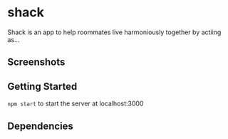 # shack

Shack is an app to help roommates live harmoniously together by actiing as...

## Screenshots

## Getting Started

`npm start` to start the server at localhost:3000

## Dependencies
